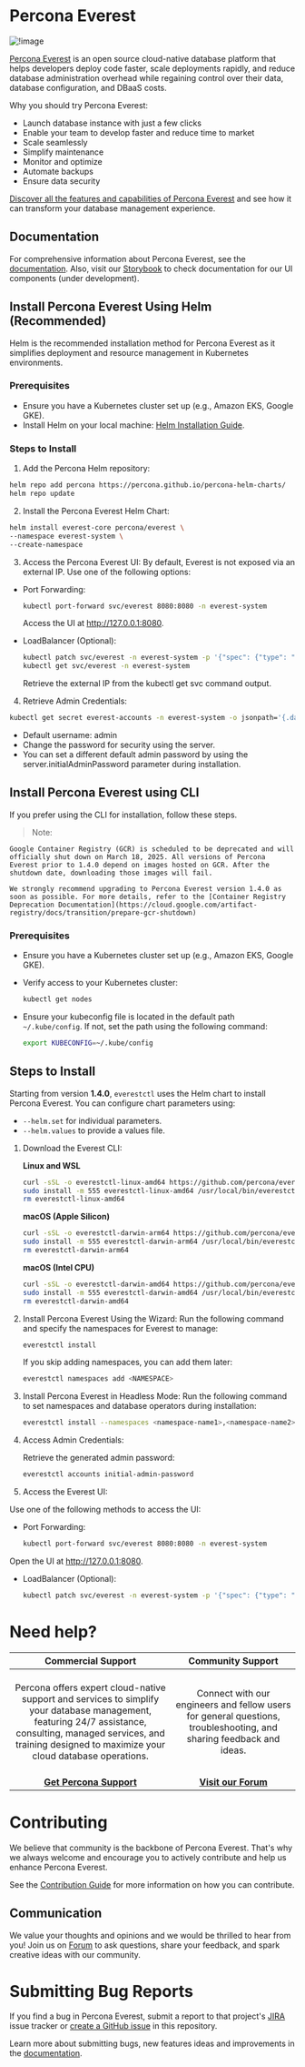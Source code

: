 # Percona Everest

![!image](logo.png)

[Percona Everest](https://docs.percona.com/everest/index.html) is an open source cloud-native database platform that helps developers deploy code faster, scale deployments rapidly, and reduce database administration overhead while regaining control over their data, database configuration, and DBaaS costs.

Why you should try Percona Everest:

- Launch database instance with just a few clicks
- Enable your team to develop faster and reduce time to market
- Scale seamlessly
- Simplify maintenance
- Monitor and optimize
- Automate backups
- Ensure data security

[Discover all the features and capabilities of Percona Everest](https://percona.community/projects/everest/) and see how it can transform your database management experience.

## Documentation

For comprehensive information about Percona Everest, see the [documentation](https://docs.percona.com/everest/index.html).
Also, visit our [Storybook](https://percona.github.io/everest/) to check documentation for our UI components (under development).

## Install Percona Everest Using Helm (Recommended)

Helm is the recommended installation method for Percona Everest as it simplifies deployment and resource management in Kubernetes environments.

### Prerequisites

- Ensure you have a Kubernetes cluster set up (e.g., Amazon EKS, Google GKE).
- Install Helm on your local machine: [Helm Installation Guide](https://helm.sh/docs/intro/install/).

### Steps to Install

1. Add the Percona Helm repository:

```bash
helm repo add percona https://percona.github.io/percona-helm-charts/
helm repo update
```

2. Install the Percona Everest Helm Chart:

```bash
helm install everest-core percona/everest \
--namespace everest-system \
--create-namespace
```

3. Access the Percona Everest UI:
   By default, Everest is not exposed via an external IP. Use one of the following options:

- Port Forwarding:

  ```bash
  kubectl port-forward svc/everest 8080:8080 -n everest-system
  ```

  Access the UI at http://127.0.0.1:8080.

- LoadBalancer (Optional):

  ```bash
  kubectl patch svc/everest -n everest-system -p '{"spec": {"type": "LoadBalancer"}}'
  kubectl get svc/everest -n everest-system
  ```

  Retrieve the external IP from the kubectl get svc command output.

4. Retrieve Admin Credentials:

```bash
kubectl get secret everest-accounts -n everest-system -o jsonpath='{.data.users\.yaml}' | base64 --decode | yq '.admin.passwordHash'

```

- Default username: admin
- Change the password for security using the server.
- You can set a different default admin password by using the server.initialAdminPassword parameter during installation.

## Install Percona Everest using CLI

If you prefer using the CLI for installation, follow these steps.

> Note:

    Google Container Registry (GCR) is scheduled to be deprecated and will officially shut down on March 18, 2025. All versions of Percona Everest prior to 1.4.0 depend on images hosted on GCR. After the shutdown date, downloading those images will fail.

    We strongly recommend upgrading to Percona Everest version 1.4.0 as soon as possible. For more details, refer to the [Container Registry Deprecation Documentation](https://cloud.google.com/artifact-registry/docs/transition/prepare-gcr-shutdown)

### Prerequisites

- Ensure you have a Kubernetes cluster set up (e.g., Amazon EKS, Google GKE).

- Verify access to your Kubernetes cluster:

  ```bash
  kubectl get nodes
  ```

- Ensure your kubeconfig file is located in the default path `~/.kube/config`. If not, set the path using the following command:

  ```bash
  export KUBECONFIG=~/.kube/config
  ```

## Steps to Install

Starting from version **1.4.0**, `everestctl` uses the Helm chart to install Percona Everest. You can configure chart parameters using:

- `--helm.set` for individual parameters.
- `--helm.values` to provide a values file.

1. Download the Everest CLI:

   **Linux and WSL**

   ```sh
   curl -sSL -o everestctl-linux-amd64 https://github.com/percona/everest/releases/latest/download/everestctl-linux-amd64
   sudo install -m 555 everestctl-linux-amd64 /usr/local/bin/everestctl
   rm everestctl-linux-amd64
   ```

   **macOS (Apple Silicon)**

   ```sh
   curl -sSL -o everestctl-darwin-arm64 https://github.com/percona/everest/releases/latest/download/everestctl-darwin-arm64
   sudo install -m 555 everestctl-darwin-arm64 /usr/local/bin/everestctl
   rm everestctl-darwin-arm64

   ```

   **macOS (Intel CPU)**

   ```sh
   curl -sSL -o everestctl-darwin-amd64 https://github.com/percona/everest/releases/latest/download/everestctl-darwin-amd64
   sudo install -m 555 everestctl-darwin-amd64 /usr/local/bin/everestctl
   rm everestctl-darwin-amd64

   ```

2. Install Percona Everest Using the Wizard:
   Run the following command and specify the namespaces for Everest to manage:

   ```sh
   everestctl install
   ```

   If you skip adding namespaces, you can add them later:

   ```bash
   everestctl namespaces add <NAMESPACE>
   ```

3. Install Percona Everest in Headless Mode:
   Run the following command to set namespaces and database operators during installation:

   ```bash
   everestctl install --namespaces <namespace-name1>,<namespace-name2> --operator.mongodb=true --operator.postgresql=true --operator.xtradb-cluster=true --skip-wizard
   ```

4. Access Admin Credentials:

   Retrieve the generated admin password:

   ```bash
   everestctl accounts initial-admin-password
   ```

5. Access the Everest UI:

Use one of the following methods to access the UI:

- Port Forwarding:

  ```bash
  kubectl port-forward svc/everest 8080:8080 -n everest-system
  ```

Open the UI at http://127.0.0.1:8080.

- LoadBalancer (Optional):

  ```bash
  kubectl patch svc/everest -n everest-system -p '{"spec": {"type": "LoadBalancer"}}'
  ```

# Need help?

|                                                                                                         **Commercial Support**                                                                                                          |                                                       **Community Support**                                                        |
| :-------------------------------------------------------------------------------------------------------------------------------------------------------------------------------------------------------------------------------------: | :--------------------------------------------------------------------------------------------------------------------------------: |
| <br/>Percona offers expert cloud-native support and services to simplify your database management, featuring 24/7 assistance, consulting, managed services, and training designed to maximize your cloud database operations.<br/><br/> | <br/>Connect with our engineers and fellow users for general questions, troubleshooting, and sharing feedback and ideas.<br/><br/> |
|                                                                                          **[Get Percona Support](https://hubs.ly/Q02ZTH8-0)**                                                                                           |                               **[Visit our Forum](https://forums.percona.com/c/percona-everest/81)**                               |

# Contributing

We believe that community is the backbone of Percona Everest. That's why we always welcome and encourage you to actively contribute and help us enhance Percona Everest.

See the [Contribution Guide](https://github.com/percona/everest/blob/main/CONTRIBUTING.md) for more information on how you can contribute.

## Communication

We value your thoughts and opinions and we would be thrilled to hear from you! Join us on [Forum](https://forums.percona.com/c/percona-everest) to ask questions, share your feedback, and spark creative ideas with our community.

# Submitting Bug Reports

If you find a bug in Percona Everest, submit a report to that project's [JIRA](https://perconadev.atlassian.net/jira/software/c/projects/EVEREST/boards/65) issue tracker or [create a GitHub issue](https://docs.github.com/en/issues/tracking-your-work-with-issues/creating-an-issue#creating-an-issue-from-a-repository) in this repository.

Learn more about submitting bugs, new features ideas and improvements in the [documentation](https://docs.percona.com/everest/contribute.html).
